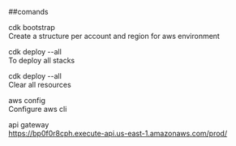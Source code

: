 ##comands

cdk bootstrap<br>
Create a structure per account and region for aws environment

cdk deploy --all<br>
To deploy all stacks

cdk deploy --all<br>
Clear all resources

aws config<br>
Configure aws cli

api gateway<br>
https://bp0f0r8cph.execute-api.us-east-1.amazonaws.com/prod/
